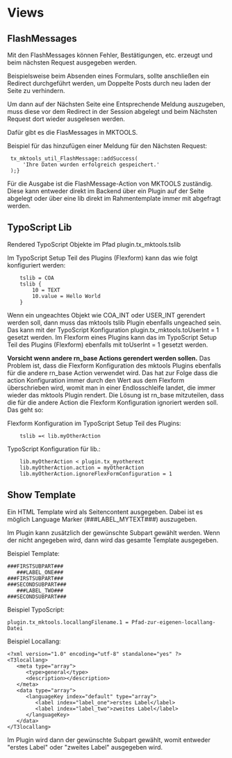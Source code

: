 Views
=====

FlashMessages
-------------

Mit den FlashMessages können Fehler, Bestätigungen, etc. erzeugt und beim nächsten Request ausgegeben werden.

Beispielsweise beim Absenden eines Formulars, sollte anschließen ein Redirect durchgeführt werden, um Doppelte Posts durch neu laden der Seite zu verhindern.

Um dann auf der Nächsten Seite eine Entsprechende Meldung auszugeben, muss diese vor dem Redirect in der Session abgelegt und beim Nächsten Request dort wieder ausgelesen werden.

Dafür gibt es die FlasMessages in MKTOOLS.

Beispiel für das hinzufügen einer Meldung für den Nächsten Request:

~~~~ {.sourceCode .php
 tx_mktools_util_FlashMessage::addSuccess(
     'Ihre Daten wurden erfolgreich gespeichert.'
 );}
~~~~

Für die Ausgabe ist die FlashMessage-Action von MKTOOLS zuständig. Diese kann entweder direkt im Backend über ein Plugin auf der Seite abgelegt oder über eine lib direkt im Rahmentemplate immer mit abgefragt werden.

TypoScript Lib
--------------

Rendered TypoScript Objekte im Pfad plugin.tx_mktools.tslib

Im TypoScript Setup Teil des Plugins (Flexform) kann das wie folgt konfiguriert werden:

```
    tslib = COA
    tslib {
        10 = TEXT
        10.value = Hello World
    }
```

Wenn ein ungeachtes Objekt wie COA_INT oder USER_INT gerendert werden soll, dann muss das mktools tslib Plugin ebenfalls ungeached sein. Das kann mit der TypoScript Konfiguration plugin.tx_mktools.toUserInt = 1 gesetzt werden. Im Flexform eines Plugins kann das im TypoScript Setup Teil des Plugins (Flexform) ebenfalls mit toUserInt = 1 gesetzt werden.

**Vorsicht wenn andere rn_base Actions gerendert werden sollen.** Das Problem ist, dass die Flexform Konfiguration des mktools Plugins ebenfalls für die andere rn_base Action verwendet wird. Das hat zur Folge dass die action Konfiguration immer durch den Wert aus dem Flexform überschrieben wird, womit man in einer Endlosschleife landet, die immer wieder das mktools Plugin rendert. Die Lösung ist rn_base mitzuteilen, dass die für die andere Action die Flexform Konfiguration ignoriert werden soll. Das geht so:

Flexform Konfiguration im TypoScript Setup Teil des Plugins:
```
    tslib =< lib.myOtherAction
```

TypoScript Konfiguration für lib.:
```
    lib.myOtherAction < plugin.tx_myotherext
    lib.myOtherAction.action = myOtherAction
    lib.myOtherAction.ignoreFlexFormConfiguration = 1
```

Show Template
-------------

Ein HTML Template wird als Seitencontent ausgegeben. Dabei ist es möglich Language Marker (\#\#\#LABEL\_MYTEXT\#\#\#) auszugeben.

Im Plugin kann zusätzlich der gewünschte Subpart gewählt werden. Wenn der nicht angegeben wird, dann wird das gesamte Template ausgegeben.

Beispiel Template:

~~~~ {.sourceCode .html}
###FIRSTSUBPART###
   ###LABEL_ONE###
###FIRSTSUBPART###
###SECONDSUBPART###
   ###LABEL_TWO###
###SECONDSUBPART###
~~~~

Beispiel TypoScript:

~~~~ {.sourceCode .ts}
plugin.tx_mktools.locallangFilename.1 = Pfad-zur-eigenen-locallang-Datei
~~~~

Beispiel Locallang:

~~~~ {.sourceCode .xml}
<?xml version="1.0" encoding="utf-8" standalone="yes" ?>
<T3locallang>
   <meta type="array">
      <type>general</type>
      <description></description>
   </meta>
   <data type="array">
      <languageKey index="default" type="array">
         <label index="label_one">erstes Label</label>
         <label index="label_two">zweites Label</label>
      </languageKey>
   </data>
</T3locallang>
~~~~

Im Plugin wird dann der gewünschte Subpart gewählt, womit entweder "erstes Label" oder "zweites Label" ausgegeben wird.
